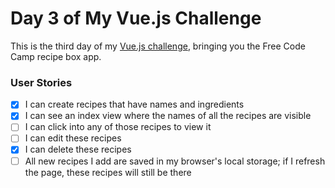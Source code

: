 # Day 3 of My Vue.js Challenge

This is the third day of my [Vue.js challenge](https://github.com/zsoltime/vue-basic-challenge), bringing you the Free Code Camp recipe box app.

### User Stories

- [x] I can create recipes that have names and ingredients
- [x] I can see an index view where the names of all the recipes are visible
- [ ] I can click into any of those recipes to view it
- [ ] I can edit these recipes
- [x] I can delete these recipes
- [ ] All new recipes I add are saved in my browser's local storage; if I refresh the page, these recipes will still be there
